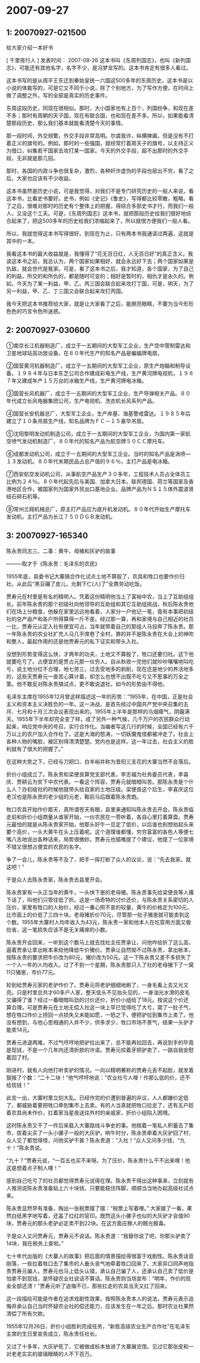 # 2007-09-27

## 1: 20070927-021500

给大家介绍一本好书  

[ 千里夜行人 ]  发表时间： 2007-09-26   这本书叫《东周列国志》，也叫《新列国志》，可能还有其他名字，名字不少，是冯梦龙写的。这本书肯定有很多人看过。

这本书写的是从周平王东迁到秦始皇统一六国这500多年的东周历史。这本书是以小说的体裁写的，可是它又不同于小说，除了个别地方，为了写作方便，在时间上做了调整之外，写的全部是真实的历史事件。

东周这段历史，同现在很相似。那时，大小国家也有上百个，列国纷争，和现在差不多；那时有周朝的天子国，现在有联合国，也和现在差不多。所以，如果能看清楚那段历史，那么我们基本就能看清楚今天的事情。

那一段时间，外交频繁，外交手段非常高明。尔虞我诈，纵横捭阖，但是没有不打着正义的旗号的。例如，那时的一些强国，就经常打着周天子的旗号，以主持正义为借口，纠集若干国家去攻打某一国家。今天的外交手段，超不出那时的外交手段，无非就是那几招。

那时，各国的内政斗争也很复杂，激烈，各种奸诈虚伪的手段也层出不穷，看了之后，大家也应该有不少收益。

这本书虽然是历史小说，可是我觉得，对我们不是专门研究历史的一般人来说，看这本书，比看史书要好。史书，例如《史记》《鲁史》，写得都比较零散，粗略，看了之后，很难对那时的历史有个整体上的把握，得综合多部史书才行，而我们一般人，又没这个工夫。可是，《东周列国志》这本书，就把那段历史给我们很好地综合起来了，把这500多年的历史给我们浓缩起来了，所以就很方便我们一般人看。

所以，我就觉得这本书写得很好。到现在为止，只有两本书我通读过两遍，这就是其中的一本。

我看这本书的最大收益就是，我懂得了“花无百日红，人无百日好”的真正含义。我读这本书之前，我总认为，两个国家如果相好，就会永远好下去；两个国家如果是仇敌，就会世代是冤家。可是，看了这本书之后，我才知道，各个国家，为了自己的利益，所交的和所仇的，都是随时可变的；相好是暂时的，相仇才是永久的。例如，今天为了某一利益，甲、乙、丙三国会联合起来攻打丁国，可是，明天，为了另一利益，甲、乙、丁三国又会联合起来攻打丙国。

我今天把这本书推荐给大家，就是让大家看了之后，能擦亮眼睛，不要为当今形形色色的巧言令色所迷惑。

## 2: 20070927-030600

①南京长江机器制造厂，成立于一五期间的大型军工企业，生产空中管制雷达和卫星地球站高功放设备。在８０年代生产的知名产品是蝙蝠牌电扇。

②国营黄河机器制造厂，成立于一五期间的大型军工企业，原生产炮瞄和制导设备。１９８４年与日本东芝公司合作建成彩电生产线，生产黄河牌电视机，１９８７年又建成年产１５万台的冰箱生产线，生产黄河牌电冰箱。

③国营长风机器厂，成立于一五期间的大型军工企业，生产导弹相关产品。８０年代成立长风电器集团公司，生产电视机、洗衣机长风系列产品。

④国营长安机器总厂，大型军工企业，生产岸基、海基警戒雷达。１９８５年后建立了１０条吊扇生产线，知名品牌为ＦＣ－１５豪华吊扇。

⑤沈阳黎明发动机制造公司，成立于一五期间的大型军工企业，为国内第一家航空喷气发动机制造厂，８０年代的知名产品为航空牌５０ＣＣ摩托车。

⑥成都发动机公司，成立于一五期间的大型军工企业。当时的知名产品是涡喷―１３发动机。８０年代末期民品占总产值的９６％，主打产品是电冰箱。

⑦西安航空发动机公司，从事航空产品生产３０多年，工程技术人员占全体员工比例为２４％。８０年代起先后与美国、加拿大日本。联邦德国、荷兰等国家及香港地区合作，被国家列为国家外贸出口基地企业。品牌产品为ＮＳ１５体外震波肾结石碎石机等。

⑧常州兰翔机械总厂，原主打产品应为直升机发动机。８０年代开始生产摩托车发动机，主打产品为长江７５０ＤＧＢ发动机。

## 3: 20070927-165340

陈永贵同志三、二事：黄牛、母猪和灰驴的故事

———取才于《陈永贵：毛泽东的农民》

1955年底，县委书记大寨搞合作化试点土地不算股了，农具和牲口也要作价归社，从此后“黑豆碾了皮儿，光剩下仁(人)了”全靠劳动吃饭。

贾寿元在村里是有名的精明人。凭着这份精明他当上了富裕中农，当上了互助组组长。前年陈永贵的那个初级社向他领导的互助组和其它互助组挑战，秋后陈永贵他们在场上分粮食，他躲在家里远远地看着，人家分一户他记一笔，竟有本事把初级社的总产亩产和各户所得算得一斤不差。经过那一算，再和家境与自己相近的社员一比，贾寿元认定入社有便宜可占，当年就带着自己的那组人马投奔了陈永贵。那一年陈永贵的农业社扩充人马几乎席卷了全村，靠的并不是陈永贵在大会上的神吹和整人，最起作用的还是他贾寿元的私下证实和带头入社。

没想到形势变得这么快，才两年的功夫，土地又不算股了，牲口还要归社。这下他就要吃亏了。占便宜的是贾占元那一伙穷人。自从秋收一完他们就吵吵嚷嚷地叫吃亏，说土地分红不合理，地七劳三，过去受地多的剥削，现在还是地少的养活地多的，这些天贾寿元一直苦心算计着，却怎么也想不出既不吃亏又不惹事的万全之策。他不敢反对陈永贵搞试点，更不敢说退社，如今的形势由不得他。

毛泽东主席在1955年12月曾这样描述这一年的形势：“1955年，在中国，正是社会主义和资本主义决胜负的一年。这一决战，是首先经过中国共产党中央召集的五月、七月和十月三次会议表现出来的。1955年上半年是那样的乌烟瘴气，阴霾满天。1955年下半年却完全变了样，成了另外一种气候，几千万户的农民群众行动起来，响应党中央的号召，实行合作化。当编者写这几行的时候，全国已经有六千万以上的农户加入合作社了。这是大海的怒涛，一切妖魔鬼怪都被冲走了。社会上各种人物的嘴脸，被区别得清清楚楚。党内也是这样。这一年过去，社会主义的胜利就有了很大的把握了。”

在这种大势之下，已经与刀把口、白羊峪并称为昔阳三支花的大寨当然不会落后。

折价小组成立了。陈永贵和梁便良算党支部代表，李志福为社务委员代表，李喜庆、贾耕云为贫下中农代表。一看这个阵容，贾寿元就暗暗叫苦。那陈永贵是个什么人？办初级社的时候他就带头给自家的土地压级。梁便良这个后生，李喜庆这位老汉也是陈永贵的老少组的元老，鞍前马后跟着陈永贵跑。

牲口农具开始作价那天，真所谓苍天有眼，县里来通知叫陈永贵去开会。陈永贵临走前和折价小组商量从谁家开始，一伙农民在一旁听着，各自心里打着算盘。贾寿元最怕的就是从陈永贵家开始，他那头好牛一旦定了低价，以后谁也别想抬起头来要个高价，一头大黄牛在头上压着呢。这个道理谁都懂，穷穷富富的各色人等便七嘴八舌地说出各种话来，局势很微妙。贾寿元也插嘴提了个建议，他提了一位家境不错又很想占便宜的农民的名字。

争了一会儿，陈永贵等不及了，把手一挥打断了众人的议论，说：“先去我家。就这吧！”

于是众人去陈永贵家，陈永贵去县里开会。

陈永贵家有一头正当年的黄牛，一头快下崽的老母猪。陈永贵事先给梁便良等人撂下话了，叫他们只管往低了折。这是一场奇特的讨价还价，与陈永贵关系密切的人压价，家里有牲口的人抬价，经过一番心照不宣的较量，黄牛的价格定为100元，比市面上的价低了三四十块。老母猪折价70元，尽管那一肚子猪崽就可能卖到这个数。1955年大寨村人均年收入为43元，陈永贵一家和他本人在吃穿用方面又极俭省，这一笔损失应该不是无关痛痒的小数。

陈永贵开会回来，一听到这个数马上就去找社主任贾承让，问他咋给折了这么高，逼着贾承让拿出帐本来给他降低牛价猪价。贾承让自然拗不过陈永贵，拿出帐本，按陈永贵的要求把牛价改为80元，猪价改为50元。这一下陈永贵又差不多损失了一个人一年的人均收入。过了不到一个星期，陈永贵那只入了社的老母猪下了一窝11只猪崽，市价77元。

轮到给贾寿元家的老驴作价了。贾寿元将老驴细细地刷了，一身毛看上去又光又亮。只是村里总共才60多户人家，整天低头不见抬头见的，一身油光水滑的皮毛又骗得了谁？经过一番暗暗叫劲的讨价还价，折价小组给了18元。按说这个价还算合理，可是贾寿元在土地无偿入社这一块上早已觉得吃了大亏，窝了一肚子气，想在牲口作价上捞回一点损失又未能如愿，一怒之下，便把驴拉到集市上卖了。他没有想到，与他心思相通的人并不少，供多求少，牲口市场不景气，结果一头驴才能卖14元。

贾寿元进退两难。不过气哼哼地把驴拉出来了，总不能再拉回去，再说到手的毕竟是现钱，不是一个几年内还清折款的许诺。贾寿元咬着牙把驴卖了，一路自我安慰着回了村。

刚进村，就有人向他打听卖驴的情况。一向以精明著称的贾寿元丢不起脸，就发着狠报了个数：“二十二块！”他气哼哼地说：“农业社亏人哩！作那么低的价，还不给现钱！”

此言一出，大寨村里立刻大乱。已经作完的价遭到普遍的非议，人人都嫌价定低了，都威胁着要把牲口牵到集市上去卖。有的人当真就把牲口拉走了，还有五户趁着农具尚未作价，扛着家当星夜送往外村的亲戚家，折价小组陷入困境。

这时陈永贵又干了一件后来载入大寨路线斗争史的事。他揣着一笔私人积蓄去了集市，拔着尖买了一头小骡子一般的大灰驴。晌午时分，陈永贵牵着大灰驴回了村，众人见了都觉得怪，问他买驴干甚？陈永贵道：“入社！”众人又问多少钱，“九十！”陈永贵说。

“九十？”贾寿元说，“一百五也买不来呀。为了压价，陈永贵什么干不出来哩！他这是想着点子制人哩！”

感到自己吃亏了的社员都觉得贾寿元说得在理。陈永贵干得出这种事来，立刻就有人推测说陈永贵准备贴上六十块钱，只要能稳住阵脚，顺顺当当地办起高级社试点来。

陈永贵显然早有准备，掏出一张税票摆了摆：“税票上写着哩。” 大家接了一看，果然白纸黑字地写着，还盖了红红的官印。既然这头小骡子也似的大灰驴才会值90块，贾寿元的那头老驴必定卖不到22块。在这方面庄稼人的眼光极毒。

于是众人又问贾寿元，贾寿元不说话。陈永贵道：“我替你说了吧，你那头驴卖了14块，我在税务上查啦。”

七十年代出版的《大寨人的故事》把后面的情景描绘得很富于戏剧性。陈永贵话音刚落，一些拉着牲口去了集市的人垂头丧气地牵着牲口回来了。大家异口同声地指责贾寿元骗人，贾寿元也马上低头认错，承认自己骗了人，还承认自己卖了低价是怕拿不到现钱，是怀疑农业社说话不算话。陈永贵则当场宣布：“明年，作价的现金全部还清！”贾寿元听了追悔不已，那些扛走的农具当天又扛了回来。

这一段描绘可能是作者在追求戏剧性效果，按照陈永贵本人的说法，贾寿元表示追悔并承认自己当时怀疑农业社的偿还能力，应该发生在一年之后。那时农业社果然清偿了所有欠款。

1955年12月26日，折价小组胜利完成任务，“新胜高级农业生产合作社”在毛泽东主席的生日里宣告成立，陈永贵任社长。

又过了十多年，大灰驴死了，它被做成标本放进了大寨展览馆。见过它那张皮和一对老老实实的玻璃眼睛的人不下百万。

